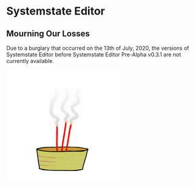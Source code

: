 # Systemstate Editor

## Mourning Our Losses

Due to a burglary that occurred on the 13th of July, 2020, the versions of Systemstate Editor before Systemstate Editor Pre-Alpha v0.3.1 are not currently available. 

![Incense Burning](incenseBurning.gif)